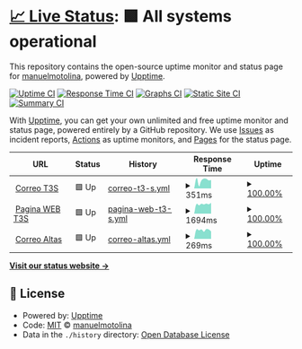 # [📈 Live Status](https://manuelmotolina.github.io/visor): <!--live status--> **🟩 All systems operational**

This repository contains the open-source uptime monitor and status page for [manuelmotolina](https://manuelmotolina.github.io/visor), powered by [Upptime](https://github.com/upptime/upptime).

[![Uptime CI](https://github.com/manuelmotolina/visor/workflows/Uptime%20CI/badge.svg)](https://github.com/manuelmotolina/visor/actions?query=workflow%3A%22Uptime+CI%22)
[![Response Time CI](https://github.com/manuelmotolina/visor/workflows/Response%20Time%20CI/badge.svg)](https://github.com/manuelmotolina/visor/actions?query=workflow%3A%22Response+Time+CI%22)
[![Graphs CI](https://github.com/manuelmotolina/visor/workflows/Graphs%20CI/badge.svg)](https://github.com/manuelmotolina/visor/actions?query=workflow%3A%22Graphs+CI%22)
[![Static Site CI](https://github.com/manuelmotolina/visor/workflows/Static%20Site%20CI/badge.svg)](https://github.com/manuelmotolina/visor/actions?query=workflow%3A%22Static+Site+CI%22)
[![Summary CI](https://github.com/manuelmotolina/visor/workflows/Summary%20CI/badge.svg)](https://github.com/manuelmotolina/visor/actions?query=workflow%3A%22Summary+CI%22)

With [Upptime](https://upptime.js.org), you can get your own unlimited and free uptime monitor and status page, powered entirely by a GitHub repository. We use [Issues](https://github.com/manuelmotolina/visor/issues) as incident reports, [Actions](https://github.com/manuelmotolina/visor/actions) as uptime monitors, and [Pages](https://manuelmotolina.github.io/visor) for the status page.

<!--start: status pages-->
<!-- This summary is generated by Upptime (https://github.com/upptime/upptime) -->
<!-- Do not edit this manually, your changes will be overwritten -->
<!-- prettier-ignore -->
| URL | Status | History | Response Time | Uptime |
| --- | ------ | ------- | ------------- | ------ |
| <img alt="" src="https://favicons.githubusercontent.com/correo.t3s.com.mx" height="13"> [Correo T3S](https://correo.t3s.com.mx) | 🟩 Up | [correo-t3-s.yml](https://github.com/manuelmotolina/visor/commits/HEAD/history/correo-t3-s.yml) | <details><summary><img alt="Response time graph" src="./graphs/correo-t3-s/response-time-week.png" height="20"> 351ms</summary><br><a href="https://manuelmotolina.github.io/visor/history/correo-t3-s"><img alt="Response time 392" src="https://img.shields.io/endpoint?url=https%3A%2F%2Fraw.githubusercontent.com%2Fmanuelmotolina%2Fvisor%2FHEAD%2Fapi%2Fcorreo-t3-s%2Fresponse-time.json"></a><br><a href="https://manuelmotolina.github.io/visor/history/correo-t3-s"><img alt="24-hour response time 371" src="https://img.shields.io/endpoint?url=https%3A%2F%2Fraw.githubusercontent.com%2Fmanuelmotolina%2Fvisor%2FHEAD%2Fapi%2Fcorreo-t3-s%2Fresponse-time-day.json"></a><br><a href="https://manuelmotolina.github.io/visor/history/correo-t3-s"><img alt="7-day response time 351" src="https://img.shields.io/endpoint?url=https%3A%2F%2Fraw.githubusercontent.com%2Fmanuelmotolina%2Fvisor%2FHEAD%2Fapi%2Fcorreo-t3-s%2Fresponse-time-week.json"></a><br><a href="https://manuelmotolina.github.io/visor/history/correo-t3-s"><img alt="30-day response time 385" src="https://img.shields.io/endpoint?url=https%3A%2F%2Fraw.githubusercontent.com%2Fmanuelmotolina%2Fvisor%2FHEAD%2Fapi%2Fcorreo-t3-s%2Fresponse-time-month.json"></a><br><a href="https://manuelmotolina.github.io/visor/history/correo-t3-s"><img alt="1-year response time 392" src="https://img.shields.io/endpoint?url=https%3A%2F%2Fraw.githubusercontent.com%2Fmanuelmotolina%2Fvisor%2FHEAD%2Fapi%2Fcorreo-t3-s%2Fresponse-time-year.json"></a></details> | <details><summary><a href="https://manuelmotolina.github.io/visor/history/correo-t3-s">100.00%</a></summary><a href="https://manuelmotolina.github.io/visor/history/correo-t3-s"><img alt="All-time uptime 99.92%" src="https://img.shields.io/endpoint?url=https%3A%2F%2Fraw.githubusercontent.com%2Fmanuelmotolina%2Fvisor%2FHEAD%2Fapi%2Fcorreo-t3-s%2Fuptime.json"></a><br><a href="https://manuelmotolina.github.io/visor/history/correo-t3-s"><img alt="24-hour uptime 100.00%" src="https://img.shields.io/endpoint?url=https%3A%2F%2Fraw.githubusercontent.com%2Fmanuelmotolina%2Fvisor%2FHEAD%2Fapi%2Fcorreo-t3-s%2Fuptime-day.json"></a><br><a href="https://manuelmotolina.github.io/visor/history/correo-t3-s"><img alt="7-day uptime 100.00%" src="https://img.shields.io/endpoint?url=https%3A%2F%2Fraw.githubusercontent.com%2Fmanuelmotolina%2Fvisor%2FHEAD%2Fapi%2Fcorreo-t3-s%2Fuptime-week.json"></a><br><a href="https://manuelmotolina.github.io/visor/history/correo-t3-s"><img alt="30-day uptime 100.00%" src="https://img.shields.io/endpoint?url=https%3A%2F%2Fraw.githubusercontent.com%2Fmanuelmotolina%2Fvisor%2FHEAD%2Fapi%2Fcorreo-t3-s%2Fuptime-month.json"></a><br><a href="https://manuelmotolina.github.io/visor/history/correo-t3-s"><img alt="1-year uptime 99.92%" src="https://img.shields.io/endpoint?url=https%3A%2F%2Fraw.githubusercontent.com%2Fmanuelmotolina%2Fvisor%2FHEAD%2Fapi%2Fcorreo-t3-s%2Fuptime-year.json"></a></details>
| <img alt="" src="https://favicons.githubusercontent.com/www.t3s.com.mx" height="13"> [Pagina WEB T3S](https://www.t3s.com.mx) | 🟩 Up | [pagina-web-t3-s.yml](https://github.com/manuelmotolina/visor/commits/HEAD/history/pagina-web-t3-s.yml) | <details><summary><img alt="Response time graph" src="./graphs/pagina-web-t3-s/response-time-week.png" height="20"> 1694ms</summary><br><a href="https://manuelmotolina.github.io/visor/history/pagina-web-t3-s"><img alt="Response time 1746" src="https://img.shields.io/endpoint?url=https%3A%2F%2Fraw.githubusercontent.com%2Fmanuelmotolina%2Fvisor%2FHEAD%2Fapi%2Fpagina-web-t3-s%2Fresponse-time.json"></a><br><a href="https://manuelmotolina.github.io/visor/history/pagina-web-t3-s"><img alt="24-hour response time 1910" src="https://img.shields.io/endpoint?url=https%3A%2F%2Fraw.githubusercontent.com%2Fmanuelmotolina%2Fvisor%2FHEAD%2Fapi%2Fpagina-web-t3-s%2Fresponse-time-day.json"></a><br><a href="https://manuelmotolina.github.io/visor/history/pagina-web-t3-s"><img alt="7-day response time 1694" src="https://img.shields.io/endpoint?url=https%3A%2F%2Fraw.githubusercontent.com%2Fmanuelmotolina%2Fvisor%2FHEAD%2Fapi%2Fpagina-web-t3-s%2Fresponse-time-week.json"></a><br><a href="https://manuelmotolina.github.io/visor/history/pagina-web-t3-s"><img alt="30-day response time 1691" src="https://img.shields.io/endpoint?url=https%3A%2F%2Fraw.githubusercontent.com%2Fmanuelmotolina%2Fvisor%2FHEAD%2Fapi%2Fpagina-web-t3-s%2Fresponse-time-month.json"></a><br><a href="https://manuelmotolina.github.io/visor/history/pagina-web-t3-s"><img alt="1-year response time 1746" src="https://img.shields.io/endpoint?url=https%3A%2F%2Fraw.githubusercontent.com%2Fmanuelmotolina%2Fvisor%2FHEAD%2Fapi%2Fpagina-web-t3-s%2Fresponse-time-year.json"></a></details> | <details><summary><a href="https://manuelmotolina.github.io/visor/history/pagina-web-t3-s">100.00%</a></summary><a href="https://manuelmotolina.github.io/visor/history/pagina-web-t3-s"><img alt="All-time uptime 100.00%" src="https://img.shields.io/endpoint?url=https%3A%2F%2Fraw.githubusercontent.com%2Fmanuelmotolina%2Fvisor%2FHEAD%2Fapi%2Fpagina-web-t3-s%2Fuptime.json"></a><br><a href="https://manuelmotolina.github.io/visor/history/pagina-web-t3-s"><img alt="24-hour uptime 100.00%" src="https://img.shields.io/endpoint?url=https%3A%2F%2Fraw.githubusercontent.com%2Fmanuelmotolina%2Fvisor%2FHEAD%2Fapi%2Fpagina-web-t3-s%2Fuptime-day.json"></a><br><a href="https://manuelmotolina.github.io/visor/history/pagina-web-t3-s"><img alt="7-day uptime 100.00%" src="https://img.shields.io/endpoint?url=https%3A%2F%2Fraw.githubusercontent.com%2Fmanuelmotolina%2Fvisor%2FHEAD%2Fapi%2Fpagina-web-t3-s%2Fuptime-week.json"></a><br><a href="https://manuelmotolina.github.io/visor/history/pagina-web-t3-s"><img alt="30-day uptime 100.00%" src="https://img.shields.io/endpoint?url=https%3A%2F%2Fraw.githubusercontent.com%2Fmanuelmotolina%2Fvisor%2FHEAD%2Fapi%2Fpagina-web-t3-s%2Fuptime-month.json"></a><br><a href="https://manuelmotolina.github.io/visor/history/pagina-web-t3-s"><img alt="1-year uptime 100.00%" src="https://img.shields.io/endpoint?url=https%3A%2F%2Fraw.githubusercontent.com%2Fmanuelmotolina%2Fvisor%2FHEAD%2Fapi%2Fpagina-web-t3-s%2Fuptime-year.json"></a></details>
| <img alt="" src="https://favicons.githubusercontent.com/mail.segurosatlas-informa.mx" height="13"> [Correo Altas](https://mail.segurosatlas-informa.mx) | 🟩 Up | [correo-altas.yml](https://github.com/manuelmotolina/visor/commits/HEAD/history/correo-altas.yml) | <details><summary><img alt="Response time graph" src="./graphs/correo-altas/response-time-week.png" height="20"> 269ms</summary><br><a href="https://manuelmotolina.github.io/visor/history/correo-altas"><img alt="Response time 269" src="https://img.shields.io/endpoint?url=https%3A%2F%2Fraw.githubusercontent.com%2Fmanuelmotolina%2Fvisor%2FHEAD%2Fapi%2Fcorreo-altas%2Fresponse-time.json"></a><br><a href="https://manuelmotolina.github.io/visor/history/correo-altas"><img alt="24-hour response time 227" src="https://img.shields.io/endpoint?url=https%3A%2F%2Fraw.githubusercontent.com%2Fmanuelmotolina%2Fvisor%2FHEAD%2Fapi%2Fcorreo-altas%2Fresponse-time-day.json"></a><br><a href="https://manuelmotolina.github.io/visor/history/correo-altas"><img alt="7-day response time 269" src="https://img.shields.io/endpoint?url=https%3A%2F%2Fraw.githubusercontent.com%2Fmanuelmotolina%2Fvisor%2FHEAD%2Fapi%2Fcorreo-altas%2Fresponse-time-week.json"></a><br><a href="https://manuelmotolina.github.io/visor/history/correo-altas"><img alt="30-day response time 266" src="https://img.shields.io/endpoint?url=https%3A%2F%2Fraw.githubusercontent.com%2Fmanuelmotolina%2Fvisor%2FHEAD%2Fapi%2Fcorreo-altas%2Fresponse-time-month.json"></a><br><a href="https://manuelmotolina.github.io/visor/history/correo-altas"><img alt="1-year response time 269" src="https://img.shields.io/endpoint?url=https%3A%2F%2Fraw.githubusercontent.com%2Fmanuelmotolina%2Fvisor%2FHEAD%2Fapi%2Fcorreo-altas%2Fresponse-time-year.json"></a></details> | <details><summary><a href="https://manuelmotolina.github.io/visor/history/correo-altas">100.00%</a></summary><a href="https://manuelmotolina.github.io/visor/history/correo-altas"><img alt="All-time uptime 99.93%" src="https://img.shields.io/endpoint?url=https%3A%2F%2Fraw.githubusercontent.com%2Fmanuelmotolina%2Fvisor%2FHEAD%2Fapi%2Fcorreo-altas%2Fuptime.json"></a><br><a href="https://manuelmotolina.github.io/visor/history/correo-altas"><img alt="24-hour uptime 100.00%" src="https://img.shields.io/endpoint?url=https%3A%2F%2Fraw.githubusercontent.com%2Fmanuelmotolina%2Fvisor%2FHEAD%2Fapi%2Fcorreo-altas%2Fuptime-day.json"></a><br><a href="https://manuelmotolina.github.io/visor/history/correo-altas"><img alt="7-day uptime 100.00%" src="https://img.shields.io/endpoint?url=https%3A%2F%2Fraw.githubusercontent.com%2Fmanuelmotolina%2Fvisor%2FHEAD%2Fapi%2Fcorreo-altas%2Fuptime-week.json"></a><br><a href="https://manuelmotolina.github.io/visor/history/correo-altas"><img alt="30-day uptime 100.00%" src="https://img.shields.io/endpoint?url=https%3A%2F%2Fraw.githubusercontent.com%2Fmanuelmotolina%2Fvisor%2FHEAD%2Fapi%2Fcorreo-altas%2Fuptime-month.json"></a><br><a href="https://manuelmotolina.github.io/visor/history/correo-altas"><img alt="1-year uptime 99.93%" src="https://img.shields.io/endpoint?url=https%3A%2F%2Fraw.githubusercontent.com%2Fmanuelmotolina%2Fvisor%2FHEAD%2Fapi%2Fcorreo-altas%2Fuptime-year.json"></a></details>

<!--end: status pages-->

[**Visit our status website →**](https://manuelmotolina.github.io/visor)

## 📄 License

- Powered by: [Upptime](https://github.com/upptime/upptime)
- Code: [MIT](./LICENSE) © [manuelmotolina](https://manuelmotolina.github.io/visor)
- Data in the `./history` directory: [Open Database License](https://opendatacommons.org/licenses/odbl/1-0/)
